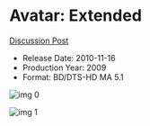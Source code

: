 # Avatar: Extended

[Discussion Post](https://www.avsforum.com/threads/bass-eq-for-filtered-movies.2995212/post-56894532)

* Release Date: 2010-11-16
* Production Year: 2009
* Format: BD/DTS-HD MA 5.1

![img 0](https://i.imgur.com/js1CEYb.jpg)

![img 1](https://i.imgur.com/J1NF2hd.png)

